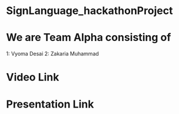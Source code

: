 # SignLanguage_hackathonProject

# We are Team Alpha consisting of 
  1: Vyoma Desai 
  2: Zakaria Muhammad
  
# Video Link 


# Presentation Link 
